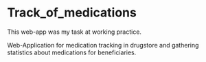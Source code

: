 # Track_of_medications

This web-app was my task at working practice.

Web-Application for medication tracking in drugstore and gathering statistics about medications for beneficiaries.
